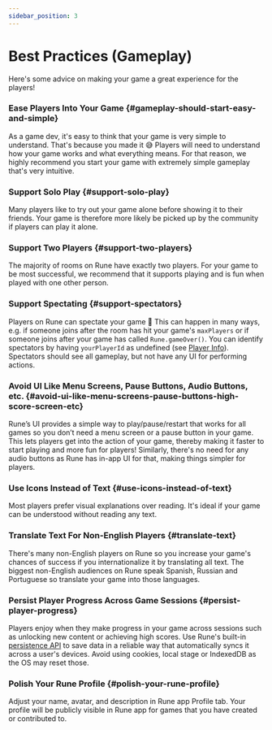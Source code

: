 ```yaml
---
sidebar_position: 3
---
```


# Best Practices (Gameplay)

Here's some advice on making your game a great experience for the players!

### Ease Players Into Your Game {#gameplay-should-start-easy-and-simple}

As a game dev, it's easy to think that your game is very simple to understand. That's because you made it 😅 Players will need to understand how your game works and what everything means. For that reason, we highly recommend you start your game with extremely simple gameplay that's very intuitive.

### Support Solo Play {#support-solo-play}

Many players like to try out your game alone before showing it to their friends. Your game is therefore more likely be picked up by the community if players can play it alone.

### Support Two Players {#support-two-players}

The majority of rooms on Rune have exactly two players. For your game to be most successful, we recommend that it supports playing and is fun when played with one other person.

### Support Spectating {#support-spectators}

Players on Rune can spectate your game 👀 This can happen in many ways, e.g. if someone joins after the room has hit your game's `maxPlayers` or if someone joins after your game has called `Rune.gameOver()`. You can identify spectators by having `yourPlayerId` as undefined (see [Player Info](../how-it-works/player-info.md)). Spectators should see all gameplay, but not have any UI for performing actions.

### Avoid UI Like Menu Screens, Pause Buttons, Audio Buttons, etc. {#avoid-ui-like-menu-screens-pause-buttons-high-score-screen-etc}

Rune’s UI provides a simple way to play/pause/restart that works for all games so you don’t need a menu screen or a pause button in your game. This lets players get into the action of your game, thereby making it faster to start playing and more fun for players! Similarly, there's no need for any audio buttons as Rune has in-app UI for that, making things simpler for players.

### Use Icons Instead of Text {#use-icons-instead-of-text}

Most players prefer visual explanations over reading. It's ideal if your game can be understood without reading any text.

### Translate Text For Non-English Players {#translate-text}

There's many non-English players on Rune so you increase your game's chances of success if you internationalize it by translating all text. The biggest non-English audiences on Rune speak Spanish, Russian and Portuguese so translate your game into those languages.

### Persist Player Progress Across Game Sessions {#persist-player-progress}

Players enjoy when they make progress in your game across sessions such as unlocking new content or achieving high scores. Use Rune's built-in [persistence API](../advanced/persisted-data.md) to save data in a reliable way that automatically syncs it across a user's devices. Avoid using cookies, local stage or IndexedDB as the OS may reset those.

### Polish Your Rune Profile {#polish-your-rune-profile}

Adjust your name, avatar, and description in Rune app Profile tab. Your profile will be publicly visible in Rune app for games that you have created or contributed to.